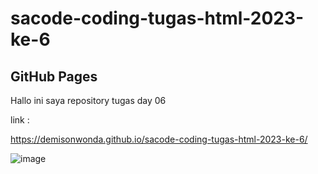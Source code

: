 # sacode-coding-tugas-html-2023-ke-6
## GitHub Pages 
Hallo ini saya repository tugas day 06

link :

https://demisonwonda.github.io/sacode-coding-tugas-html-2023-ke-6/

![image](https://github.com/DemisonWonda/sacode-coding-tugas-html-2023-ke-6/assets/127729668/db525633-76b1-4c18-bd1d-eebf91191e4b)

